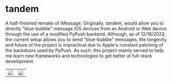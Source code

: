 # tandem

A half-finished remake of iMessage. Originally, tandem, would allow you to directly "blue-bubble" message iOS devices from an Android or Web device through the use of a modified PyPush backend. Although, as of 12/18/2023, the current setup allows you to send "blue-bubble" messages, the longevity and future of the project is impractical due to Apple's constant patching of the backdoors used by PyPush. As such, this project mainly served to help me learn new frameworks and technologies to get better at full-stack development.

<table align="center">
  <tr>
    <td><img src="https://github.com/pranavbhuv/tandem-messaging/assets/29443930/e8cc775b-b231-44d8-9dc1-cc62974fb711"></td>
    <td><img src="https://github.com/pranavbhuv/tandem-messaging/assets/29443930/d6d6550b-4efc-4420-9139-180c92f791ad"></td>
  </tr>
</table>
